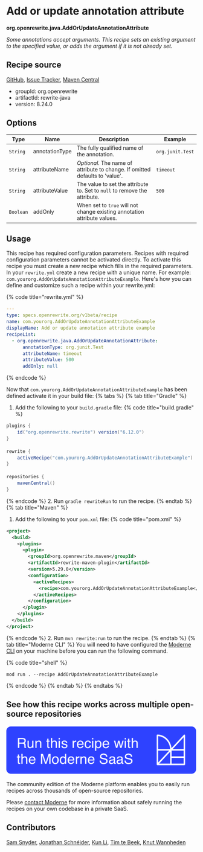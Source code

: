 # Add or update annotation attribute

**org.openrewrite.java.AddOrUpdateAnnotationAttribute**

_Some annotations accept arguments. This recipe sets an existing argument to the specified value, or adds the argument if it is not already set._

## Recipe source

[GitHub](https://github.com/openrewrite/rewrite/blob/main/rewrite-java/src/main/java/org/openrewrite/java/AddOrUpdateAnnotationAttribute.java), [Issue Tracker](https://github.com/openrewrite/rewrite/issues), [Maven Central](https://central.sonatype.com/artifact/org.openrewrite/rewrite-java/8.24.0/jar)

* groupId: org.openrewrite
* artifactId: rewrite-java
* version: 8.24.0

## Options

| Type | Name | Description | Example |
| -- | -- | -- | -- |
| `String` | annotationType | The fully qualified name of the annotation. | `org.junit.Test` |
| `String` | attributeName | *Optional*. The name of attribute to change. If omitted defaults to 'value'. | `timeout` |
| `String` | attributeValue | The value to set the attribute to. Set to `null` to remove the attribute. | `500` |
| `Boolean` | addOnly | When set to `true` will not change existing annotation attribute values. |  |


## Usage

This recipe has required configuration parameters. Recipes with required configuration parameters cannot be activated directly. To activate this recipe you must create a new recipe which fills in the required parameters. In your `rewrite.yml` create a new recipe with a unique name. For example: `com.yourorg.AddOrUpdateAnnotationAttributeExample`.
Here's how you can define and customize such a recipe within your rewrite.yml:

{% code title="rewrite.yml" %}
```yaml
---
type: specs.openrewrite.org/v1beta/recipe
name: com.yourorg.AddOrUpdateAnnotationAttributeExample
displayName: Add or update annotation attribute example
recipeList:
  - org.openrewrite.java.AddOrUpdateAnnotationAttribute:
      annotationType: org.junit.Test
      attributeName: timeout
      attributeValue: 500
      addOnly: null
```
{% endcode %}

Now that `com.yourorg.AddOrUpdateAnnotationAttributeExample` has been defined activate it in your build file:
{% tabs %}
{% tab title="Gradle" %}
1. Add the following to your `build.gradle` file:
{% code title="build.gradle" %}
```groovy
plugins {
    id("org.openrewrite.rewrite") version("6.12.0")
}

rewrite {
    activeRecipe("com.yourorg.AddOrUpdateAnnotationAttributeExample")
}

repositories {
    mavenCentral()
}
```
{% endcode %}
2. Run `gradle rewriteRun` to run the recipe.
{% endtab %}
{% tab title="Maven" %}
1. Add the following to your `pom.xml` file:
{% code title="pom.xml" %}
```xml
<project>
  <build>
    <plugins>
      <plugin>
        <groupId>org.openrewrite.maven</groupId>
        <artifactId>rewrite-maven-plugin</artifactId>
        <version>5.29.0</version>
        <configuration>
          <activeRecipes>
            <recipe>com.yourorg.AddOrUpdateAnnotationAttributeExample</recipe>
          </activeRecipes>
        </configuration>
      </plugin>
    </plugins>
  </build>
</project>
```
{% endcode %}
2. Run `mvn rewrite:run` to run the recipe.
{% endtab %}
{% tab title="Moderne CLI" %}
You will need to have configured the [Moderne CLI](https://docs.moderne.io/moderne-cli/cli-intro) on your machine before you can run the following command.

{% code title="shell" %}
```shell
mod run . --recipe AddOrUpdateAnnotationAttributeExample
```
{% endcode %}
{% endtab %}
{% endtabs %}

## See how this recipe works across multiple open-source repositories

[![Moderne Link Image](/.gitbook/assets/ModerneRecipeButton.png)](https://app.moderne.io/recipes/org.openrewrite.java.AddOrUpdateAnnotationAttribute)

The community edition of the Moderne platform enables you to easily run recipes across thousands of open-source repositories.

Please [contact Moderne](https://moderne.io/product) for more information about safely running the recipes on your own codebase in a private SaaS.

## Contributors
[Sam Snyder](mailto:sam@moderne.io), [Jonathan Schnéider](mailto:jkschneider@gmail.com), [Kun Li](mailto:kun@moderne.io), [Tim te Beek](mailto:tim@moderne.io), [Knut Wannheden](mailto:knut@moderne.io)

